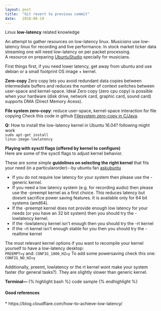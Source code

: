 ```yaml
---
layout: post
title:  "Git revert to previous commit"
date:   2018-06-19
---
```


<p class="intro"><span class="dropcap">L</span>inux <b>low-latency</b> related knowledge</p>
An attempt to gather resources on low-latency linux. <i>Musicians</i> use low-latency linux for recording and live performance. In stock market ticker data streaming one will need low-latency on per packet processing. <br>
A resource on preparing <a href="https://help.ubuntu.com/community/UbuntuStudioPreparation">UbuntuStudio</a> specially for musicians.

First things first, if you need lower latency, get away from ubuntu and use debian or a small footprint OS image + kernel.

<b>Zero-copy</b>
Zero copy lets you avoid redundant data copies between intermediate buffers and reduces the number of context switches between user-space and kernel-space. Ideal Zero copy (zero cpu copy) is possible when your hardware (disk drive, network card, graphic card, sound card) supports DMA (Direct Memory Acess).

<b>File system zero-copy</b>: reduce user-space, kernel-space interaction for file copying
Check this code in github <a href ="https://github.com/arturmkrtchyan/zero-copy">Filesystem zero-copy in C/Java</a>.


<b>Q:</b> How to install the low-latency kernel in Ubuntu 16.04? following might work<br>
<code>sudo apt-get install linux-image-lowlatency</code>


<b>Playing with sysctl flags (offered by kernel to configure)</b><br>
Here are some of the sysctl flags  to adjust kernel behavior.<br>





These are some simple <b>guidelines on selecting the right kernel</b> that fits your need (in a particularorder)--by ubuntu fan <a href="https://askubuntu.com/questions/126664/why-choose-a-low-latency-kernel-over-a-generic-or-realtime-one">askubuntu</a>
<ul>
  <li>If you do not require low latency for your system then please use the -generic kernel.</li>
  <li>If you need a low latency system (e.g. for recording audio) then please use the -preempt kernel as a first choice. This reduces latency but doesnt sacrifice power saving features. It is available only for 64 bit systems (amd64).</li>
  <li>If the -preempt kernel does not provide enough low latency for your needs (or you have an 32 bit system) then you should try the -lowlatency kernel.</li>
  <li>If the -lowlatency kernel isn't enough then you should try the -rt kernel</li>
  <li>If the -rt kernel isn't enough stable for you then you should try the -realtime kernel</li>
</ul>

The most relevant kernel options if you want to recompile your kernel yourself to have a low-latency desktop:<br>
<code>PREEMPT=y</code>
and:
<code>CONFIG_1000_HZ=y</code>
To add some powersaving check this one:
<code>CONFIG_NO_HZ=y</code>

Additionally, preemt, lowlatency or the rt kernel wont make your system faster (for general tasks?). They are slightly slower than generic kernel.



<b>Terminal— </b>
{% highlight bash %}
code sample
{% endhighlight %}

<h4>Good references</h4>
* https://blog.cloudflare.com/how-to-achieve-low-latency/
